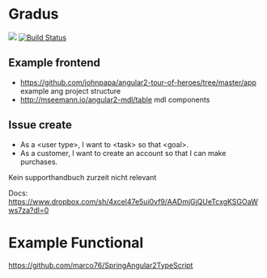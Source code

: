 # Gradus
<a href="https://zenhub.com"><img src="https://raw.githubusercontent.com/ZenHubIO/support/master/zenhub-badge.png"></a>
[![Build Status](https://travis-ci.com/mirioeggmann/gradus.svg?token=DCE1mdUKpiTStoczqzxn&branch=master)](https://travis-ci.com/mirioeggmann/gradus)

## Example frontend
- https://github.com/johnpapa/angular2-tour-of-heroes/tree/master/app example ang project structure
- http://mseemann.io/angular2-mdl/table mdl components

## Issue create
- As a \<user type\>, I want to \<task\> so that \<goal\>.
- As a customer, I want to create an account so that I can make purchases.

Kein supporthandbuch zurzeit nicht relevant

Docs:
https://www.dropbox.com/sh/4xcel47e5ui0vf9/AADmjGjQUeTcxgKSGOaWws7za?dl=0

# Example Functional
https://github.com/marco76/SpringAngular2TypeScript
